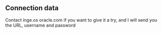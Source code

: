 ## Connection data

  
Contact inge.os oracle.com if you want to give it a try, and I will send you the URL, username and password

